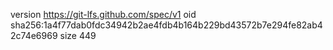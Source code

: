 version https://git-lfs.github.com/spec/v1
oid sha256:1a4f77dab0fdc34942b2ae4fdb4b164b229bd43572b7e294fe82ab42c74e6969
size 449

